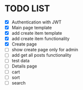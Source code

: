 # TODO LIST
- [x] Authentication with JWT
- [x] Main page template
- [x] add create item template
- [x] add create item functionality
- [x] Create page
- [ ] show create page only for admin
- [ ] add get all posts functionality
- [ ] test data
- [ ] Details page
- [ ] cart
- [ ] sort
- [ ] search